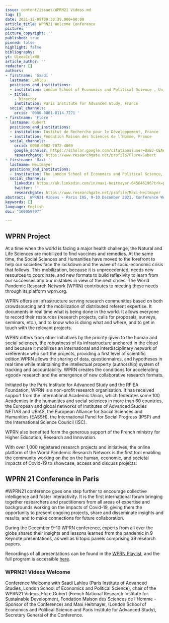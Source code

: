 ```yaml
---
issue: content/issues/WPRN21 Videos.md
tag: []
date: 2021-12-09T09:30:39.000+00:00
article_title: WPRN21 Welcome Conference
picture: ''
picture_copyright: ''
published: true
pinned: false
highlight: false
bibliography: ''
yt: ULeeaCclxW0
article_author: ''
redactor: []
authors:
- firstname: 'Saadi '
  lastname: Lahlou
  positions_and_institutions:
  - institution: London School of Economics and Political Science , United Kingdom
  - titles:
    - Director
    institution: Paris Institute for Advanced Study, France
  social_channels:
    orcid: '0000-0001-8114-7271 '
- firstname: 'Flore '
  lastname: Gubert
  positions_and_institutions:
  - institution: Institut de Recherche pour le Développement, France
  - institution: Fondation Maison des Sciences de l'Homme, France
  social_channels:
    orcid: 0000-0002-7072-4069
    google_scholar: https://scholar.google.com/citations?user=8xBJ-CEAAAAJ&hl=fr
    researchgate: https://www.researchgate.net/profile/Flore-Gubert
- firstname: 'Maxi '
  lastname: Heitmayer
  positions_and_institutions:
  - institution: The London School of Economics and Political Science, United Kingdom
  social_channels:
    linkedin: https://uk.linkedin.com/in/maxi-heitmayer-645646196?trk=public_profile_browsemap_profile-result-card_result-card_full-click
    twitter: ''
    researchgate: https://www.researchgate.net/profile/Maxi-Heitmayer
abstract: 'WPRN21 Videos - Paris IAS, 9-10 December 2021. Conference Welcome '
keywords: []
language: English
doi: "169059797"

---
```

## WPRN Project

At a time when the world is facing a major health challenge, the Natural and Life Sciences are mobilized to find vaccines and remedies. At the same time, the Social Sciences and Humanities have moved to the forefront to help our societies face the lockdown and the wave of socio-economic crisis that follows. This mobilization, because it is unprecedented, needs new resources to coordinate, and new formats to build reflexivity to learn from our successes and our mistakes in view of the next crises. The World Pandemic Research Network (WPRN) contributes to meeting these needs through its platform wprn.org.

WPRN offers an infrastructure serving research communities based on both crowdsourcing and the mobilization of distributed referent expertise. It documents in real time what is being done in the world. It allows everyone to record their resources (research projects, calls for proposals, surveys, seminars, etc.), and to know who is doing what and where, and to get in touch with the relevant projects.

WPRN differs from other initiatives by the priority given to the human and social sciences, the robustness of its infrastructure anchored in the cloud and because it mobilizes an international and interdisciplinary network of «referents» who sort the projects, providing a first level of scientific edition.WPRN allows the sharing of data, questionnaires, and hypotheses in real time while maintaining the intellectual property (authorship) system of tracking and accountability. WPRN creates the conditions for accelerating «good» research and the emergence of new collaborative research formats.

Initiated by the Paris Institute for Advanced Study and the RFIEA Foundation, WPRN is a non-profit research organisation. It has received support from the International Academic Union, which federates some 100 Academies in the humanities and social sciences in more than 60 countries, the European and global networks of Institutes of Advanced Studies NETIAS and UBIAS, the European Alliance for Social Sciences and Humanities (EASSH), the International Panel for Social Progress (IPSP) and the International Science Council (ISC).

WPRN also benefited form the generous support of the French ministry for Higher Education, Research and Innovation.

With over 1,000 registered research projects and initiatives, the online platform of the World Pandemic Research Network is the first tool enabling the community working on the on the human, economic, and societal impacts of Covid-19 to showcase, access and discuss projects.

## WPRN 21 Conference in Paris

\#WPRN21 conference goes one step further to encourage collective intelligence and foster interactivity. It is the first international forum bringing together researchers and practitioners from all areas of expertise and backgrounds working on the impacts of Covid-19, giving them the opportunity to present ongoing projects, share and disseminate insights and results, and to make connections for future collaboration.

During the December 9-10 WPRN conference, experts from all over the globe shared their insights and lessons learned from the pandemic in 9 Keynote presentations, as well as 6 topic panels comprising 39 research papers.

Recordings of all presentations can be found in the [WPRN Playlist](https://www.youtube.com/playlist?list=PLLv_k1nsHewlD-pB7BCWsiQnNvb_NhPpO 'WPRN Playlist'), and the full program is accessible [here](https://wprn.org/conference/ 'WPRN Program').

### WPRN21 Videos Welcome

Conference Welcome with Saadi Lahlou (Paris Institute of Advanced Studies, London School of Economics and Political Science), chair of the WPRN21 Videos, Flore Gubert (French National Research Institute for Sustainable Development, Fondation Maison des Sciences de l'Homme - Sponsor of the Conference) and Maxi Heitmayer, (London School of Economics and Political Science and Paris Institute for Advanced Study), Secretary General of the Conference.

<Youtube yt="ULeeaCclxW0" caption="Conference Welcome"></Youtube>